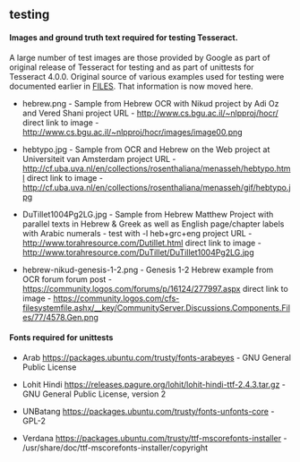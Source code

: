 ## testing

#### Images and ground truth text required for testing Tesseract.

A large number of test images are those provided by Google as part of 
original release of Tesseract for testing and as part of unittests 
for Tesseract 4.0.0. Original source of various examples used for testing
were documented earlier in [FILES](https://github.com/tesseract-ocr/test/blob/master/testing/FILES).
That information is now moved here.

- hebrew.png - Sample from Hebrew OCR with Nikud project by Adi Oz and Vered Shani
    project URL - http://www.cs.bgu.ac.il/~nlpproj/hocr/
    direct link to image - http://www.cs.bgu.ac.il/~nlpproj/hocr/images/image00.png

- hebtypo.jpg - Sample from OCR and Hebrew on the Web project at Universiteit van Amsterdam
    project URL - http://cf.uba.uva.nl/en/collections/rosenthaliana/menasseh/hebtypo.html
    direct link to image - http://cf.uba.uva.nl/en/collections/rosenthaliana/menasseh/gif/hebtypo.jpg

- DuTillet1004Pg2LG.jpg -  Sample from Hebrew Matthew Project with parallel texts in Hebrew & Greek
        as well as English page/chapter labels with Arabic numerals - test with -l heb+grc+eng
    project URL - http://www.torahresource.com/Dutillet.html
    direct link to image - http://www.torahresource.com/DuTillet/DuTillet1004Pg2LG.jpg

- hebrew-nikud-genesis-1-2.png - Genesis 1-2 Hebrew example from OCR forum
    forum post - https://community.logos.com/forums/p/16124/277997.aspx
    direct link to image - https://community.logos.com/cfs-filesystemfile.ashx/__key/CommunityServer.Discussions.Components.Files/77/4578.Gen.png





#### Fonts required for unittests

- Arab
https://packages.ubuntu.com/trusty/fonts-arabeyes  - GNU  General Public License 

- Lohit Hindi
https://releases.pagure.org/lohit/lohit-hindi-ttf-2.4.3.tar.gz  - GNU General Public License, version 2 

- UNBatang
https://packages.ubuntu.com/trusty/fonts-unfonts-core  - GPL-2

- Verdana
https://packages.ubuntu.com/trusty/ttf-mscorefonts-installer  - /usr/share/doc/ttf-mscorefonts-installer/copyright




